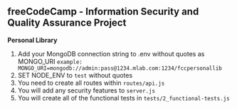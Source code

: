 **freeCodeCamp** - Information Security and Quality Assurance Project
------

**Personal Library**

1) Add your MongoDB connection string to .env without quotes as MONGO_URI
    `example: MONGO_URI=mongodb://admin:pass@1234.mlab.com:1234/fccpersonallib`
2) SET NODE_ENV to `test` without quotes
3) You need to create all routes within `routes/api.js`
4) You will add any security features to `server.js`
5) You will create all of the functional tests in `tests/2_functional-tests.js`